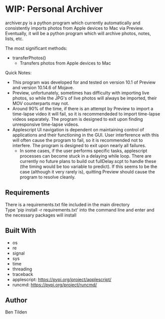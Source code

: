 # WIP: Personal Archiver

archiver.py is a python program which currently automatically and consistently imports photos from Apple devices to Mac via Preview.  
Eventually, it will be a python program which will archive photos, notes, lists, etc.

The most significant methods:
* transferPhotos()
	* Transfers photos from Apple devices to Mac

Quick Notes:
* This program was developed for and tested on version 10.1 of Preview and version 10.14.6 of Mojave. 
* Preview, unfortunately, sometimes has difficulty with importing live photos, so while the JPG's of live photos will always be imported, their MOV counterparts may not. 
* Around 90% of the time, if there is an attempt by Preview to import a time-lapse video it will fail, so it is recommendeded to import time-lapse videos separately. The program is designed to exit upon finding unresponsive time-lapse videos. 
* Applescript UI navigation is dependent on maintaining control of applications and their functioning in the GUI. User interference with this will often cause the program to fail, so it is recommended not to interfere. The program is designed to exit upon nearly all failures.
	* In some cases, if the user performs specific tasks, applescript processes can become stuck in a delaying while loop. There are currently no future plans to build out fullDelay.scpt to handle these (the timing would be too variable to predict). If this seems to be the case (although it very rarely is), quitting Preview should cause the program to resolve cleanly.

## Requirements

There is a requirements.txt file included in the main directory  
Type 'pip install -r requirements.txt' into the command line and enter and the necessary packages will install

## Built With

* os
* re
* signal
* sys
* time
* threading
* traceback
* applescript: https://pypi.org/project/applescript/
* runcmd: https://pypi.org/project/runcmd/

## Author

Ben Tilden
